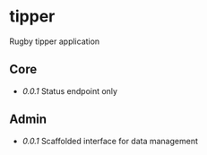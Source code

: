 # tipper
Rugby tipper application

## Core

* _0.0.1_ Status endpoint only

## Admin
* _0.0.1_ Scaffolded interface for data management 
